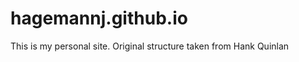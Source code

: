 hagemannj.github.io
=====================
This is my personal site. Original structure taken from Hank Quinlan
